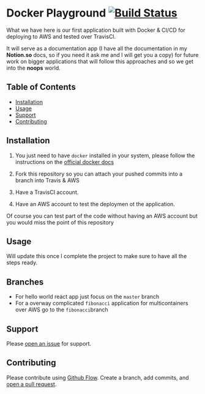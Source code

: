 # Docker Playground [![Build Status](https://travis-ci.org/carlosloureda/docker-playground.svg?branch=master)](https://travis-ci.org/carlosloureda/docker-playground)

What we have here is our first application built with Docker & CI/CD for deploying to
AWS and tested over TravisCI.

It will serve as a documentation app (I have all the documentation in my **Notion.so** docs, so if you need it ask me and I will get you a copy) for future work on bigger applications that will follow this approaches and so we get into the **noops** world.

## Table of Contents

- [Installation](#installation)
- [Usage](#usage)
- [Support](#support)
- [Contributing](#contributing)

## Installation

1. You just need to have `docker` installed in your system, please follow the instructions on the [official docker docs](https://docs.docker.com/install/linux/docker-ce/ubuntu/)

2. Fork this repository so you can attach your pushed commits into a branch into Travis & AWS

3. Have a TravisCI account.
4. Have an AWS account to test the deploymen ot the application.

Of course you can test part of the code without having an AWS account but you would miss the point of this repository

## Usage

<!-- TODO: -->

Will update this once I complete the project to make sure to have all the steps ready.

## Branches

- For hello world react app just focus on the `master` branch
- For a overway complicated `fibonacci` application for multicontainers over AWS go to the `fibonacci`branch

## Support

Please [open an issue](https://github.com/carlosloureda/docker-playground/issues/new) for support.

## Contributing

Please contribute using [Github Flow](https://guides.github.com/introduction/flow/). Create a branch, add commits, and [open a pull request](https://github.com/carlosloureda/docker-playground/compare/).
